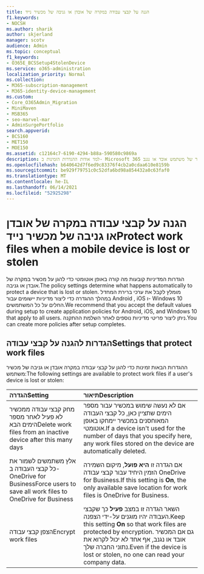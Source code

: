 ```yaml
---
title: הגנה על קבצי עבודה במקרה של אובדן או גניבה של מכשיר נייד
f1.keywords:
- NOCSH
ms.author: sharik
author: skjerland
manager: scotv
audience: Admin
ms.topic: conceptual
f1_keywords:
- O365E_BCSSetup4StolenDevice
ms.service: o365-administration
localization_priority: Normal
ms.collection:
- M365-subscription-management
- M365-identity-device-management
ms.custom:
- Core_O365Admin_Migration
- MiniMaven
- MSB365
- seo-marvel-mar
- AdminSurgePortfolio
search.appverid:
- BCS160
- MET150
- MOE150
ms.assetid: c12164c7-6190-4294-b88a-590580c9869a
description: למד אודות ההגדרות הזמינות ב- Microsoft 365 לעסקים כדי להגן על קבצי עבודה אם מכשיר של משתמש אובד או נגנב.
ms.openlocfilehash: b640642d7f6ed9c83376f4cb2a0cdaa610e8159b
ms.sourcegitcommit: be929f79751c0c52dfa6bd98a854432a0c63faf0
ms.translationtype: MT
ms.contentlocale: he-IL
ms.lasthandoff: 06/14/2021
ms.locfileid: "52925298"
---
```

# <a name="protect-work-files-when-a-mobile-device-is-lost-or-stolen"></a><span data-ttu-id="d7706-103">הגנה על קבצי עבודה במקרה של אובדן או גניבה של מכשיר נייד</span><span class="sxs-lookup"><span data-stu-id="d7706-103">Protect work files when a mobile device is lost or stolen</span></span>

<span data-ttu-id="d7706-104">הגדרות המדיניות קובעות מה קורה באופן אוטומטי כדי להגן על מכשיר במקרה של אובדן או גניבה.</span><span class="sxs-lookup"><span data-stu-id="d7706-104">The policy settings determine what happens automatically to protect a device that is lost or stolen.</span></span> <span data-ttu-id="d7706-105">מומלץ לקבל את ערכי ברירת המחדל במהלך ההגדרה כדי ליצור מדיניות יישומים עבור Android , iOS ו- Windows 10 החלים על כל המשתמשים.</span><span class="sxs-lookup"><span data-stu-id="d7706-105">We recommend that you accept the default values during setup to create application policies for Android, iOS, and Windows 10 that apply to all users.</span></span> <span data-ttu-id="d7706-106">ניתן ליצור פריטי מדיניות נוספים לאחר השלמת ההתקנה.</span><span class="sxs-lookup"><span data-stu-id="d7706-106">You can create more policies after setup completes.</span></span>
  
## <a name="settings-that-protect-work-files"></a><span data-ttu-id="d7706-107">הגדרות להגנה על קבצי עבודה</span><span class="sxs-lookup"><span data-stu-id="d7706-107">Settings that protect work files</span></span>

<span data-ttu-id="d7706-108">ההגדרות הבאות זמינות כדי להגן על קבצי עבודה במקרה אובדן או גניבה של מכשיר משתמש:</span><span class="sxs-lookup"><span data-stu-id="d7706-108">The following settings are available to protect work files if a user's device is lost or stolen:</span></span>


|<span data-ttu-id="d7706-109">הגדרה</span><span class="sxs-lookup"><span data-stu-id="d7706-109">Setting</span></span>  <br/> |<span data-ttu-id="d7706-110">תיאור</span><span class="sxs-lookup"><span data-stu-id="d7706-110">Description</span></span>  <br/> |
|:-----|:-----|
|<span data-ttu-id="d7706-111">מחק קבצי עבודה ממכשיר לא פעיל לאחר מספר הימים הבא</span><span class="sxs-lookup"><span data-stu-id="d7706-111">Delete work files from an inactive device after this many days</span></span>  <br/> |<span data-ttu-id="d7706-112">אם לא נעשה שימוש במכשיר עבור מספר הימים שתציין כאן, כל קבצי העבודה המאוחסנים במכשיר יימחקו באופן אוטומטי.</span><span class="sxs-lookup"><span data-stu-id="d7706-112">If a device isn't used for the number of days that you specify here, any work files stored on the device are automatically deleted.</span></span>  <br/> |
|<span data-ttu-id="d7706-113">אלץ משתמשים לשמור את כל קבצי העבודה ב- OneDrive for Business</span><span class="sxs-lookup"><span data-stu-id="d7706-113">Force users to save all work files to OneDrive for Business</span></span>  <br/> |<span data-ttu-id="d7706-114">אם הגדרה זו **היא פועל**, מיקום השמירה הזמין היחיד עבור קבצי עבודה OneDrive for Business.</span><span class="sxs-lookup"><span data-stu-id="d7706-114">If this setting is **On**, the only available save location for work files is OneDrive for Business.</span></span>  <br/> |
|<span data-ttu-id="d7706-115">הצפן קבצי עבודה</span><span class="sxs-lookup"><span data-stu-id="d7706-115">Encrypt work files</span></span>  <br/> |<span data-ttu-id="d7706-116">השאר הגדרה זו במצב **פעיל** כך שקבצי העבודה יהיו מוגנים על-ידי הצפנה.</span><span class="sxs-lookup"><span data-stu-id="d7706-116">Keep this setting **On** so that work files are protected by encryption.</span></span> <span data-ttu-id="d7706-117">גם אם המכשיר אובד או נגנב, אף אחד לא יכול לקרוא את נתוני החברה שלך.</span><span class="sxs-lookup"><span data-stu-id="d7706-117">Even if the device is lost or stolen, no one can read your company data.</span></span>  <br/> |
   

